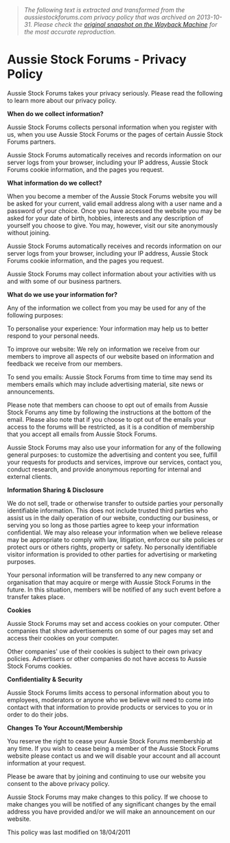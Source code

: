 > *The following text is extracted and transformed from the aussiestockforums.com privacy policy that was archived on 2013-10-31. Please check the [original snapshot on the Wayback Machine](https://web.archive.org/web/20131031012920id_/http%3A//www.aussiestockforums.com/content.php%3Fr%3D123-Privacy-Policy) for the most accurate reproduction.*

# Aussie Stock Forums - Privacy Policy

Aussie Stock Forums takes your privacy seriously. Please read the following to learn more about our privacy policy.

**When do we collect information?**

Aussie Stock Forums collects personal information when you register with us, when you use Aussie Stock Forums or the pages of certain Aussie Stock Forums partners.

Aussie Stock Forums automatically receives and records information on our server logs from your browser, including your IP address, Aussie Stock Forums cookie information, and the pages you request.

**What information do we collect?**

When you become a member of the Aussie Stock Forums website you will be asked for your current, valid email address along with a user name and a password of your choice. Once you have accessed the website you may be asked for your date of birth, hobbies, interests and any description of yourself you choose to give. You may, however, visit our site anonymously without joining.

Aussie Stock Forums automatically receives and records information on our server logs from your browser, including your IP address, Aussie Stock Forums cookie information, and the pages you request.

Aussie Stock Forums may collect information about your activities with us and with some of our business partners.

**What do we use your information for?**

Any of the information we collect from you may be used for any of the following purposes:

To personalise your experience: Your information may help us to better respond to your personal needs.

To improve our website: We rely on information we receive from our members to improve all aspects of our website based on information and feedback we receive from our members.

To send you emails: Aussie Stock Forums from time to time may send its members emails which may include advertising material, site news or announcements.

Please note that members can choose to opt out of emails from Aussie Stock Forums any time by following the instructions at the bottom of the email. Please also note that if you choose to opt out of the emails your access to the forums will be restricted, as it is a condition of membership that you accept all emails from Aussie Stock Forums.

Aussie Stock Forums may also use your information for any of the following general purposes: to customize the advertising and content you see, fulfill your requests for products and services, improve our services, contact you, conduct research, and provide anonymous reporting for internal and external clients.

**Information Sharing & Disclosure**

We do not sell, trade or otherwise transfer to outside parties your personally identifiable information. This does not include trusted third parties who assist us in the daily operation of our website, conducting our business, or serving you so long as those parties agree to keep your information confidential. We may also release your information when we believe release may be appropriate to comply with law, litigation, enforce our site policies or protect ours or others rights, property or safety. No personally identifiable visitor information is provided to other parties for advertising or marketing purposes.

Your personal information will be transferred to any new company or organisation that may acquire or merge with Aussie Stock Forums in the future. In this situation, members will be notified of any such event before a transfer takes place.

**Cookies**

Aussie Stock Forums may set and access cookies on your computer. Other companies that show advertisements on some of our pages may set and access their cookies on your computer.

Other companies' use of their cookies is subject to their own privacy policies. Advertisers or other companies do not have access to Aussie Stock Forums cookies.

**Confidentiality & Security**

Aussie Stock Forums limits access to personal information about you to employees, moderators or anyone who we believe will need to come into contact with that information to provide products or services to you or in order to do their jobs.

**Changes To Your Account/Membership**

You reserve the right to cease your Aussie Stock Forums membership at any time. If you wish to cease being a member of the Aussie Stock Forums website please contact us and we will disable your account and all account information at your request.

Please be aware that by joining and continuing to use our website you consent to the above privacy policy.

Aussie Stock Forums may make changes to this policy. If we choose to make changes you will be notified of any significant changes by the email address you have provided and/or we will make an announcement on our website.

This policy was last modified on 18/04/2011
